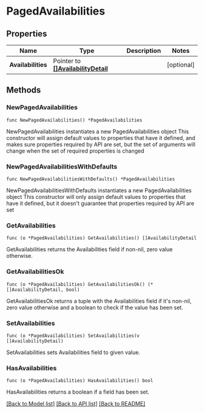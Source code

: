 # PagedAvailabilities

## Properties

Name | Type | Description | Notes
------------ | ------------- | ------------- | -------------
**Availabilities** | Pointer to [**[]AvailabilityDetail**](AvailabilityDetail.md) |  | [optional] 

## Methods

### NewPagedAvailabilities

`func NewPagedAvailabilities() *PagedAvailabilities`

NewPagedAvailabilities instantiates a new PagedAvailabilities object
This constructor will assign default values to properties that have it defined,
and makes sure properties required by API are set, but the set of arguments
will change when the set of required properties is changed

### NewPagedAvailabilitiesWithDefaults

`func NewPagedAvailabilitiesWithDefaults() *PagedAvailabilities`

NewPagedAvailabilitiesWithDefaults instantiates a new PagedAvailabilities object
This constructor will only assign default values to properties that have it defined,
but it doesn't guarantee that properties required by API are set

### GetAvailabilities

`func (o *PagedAvailabilities) GetAvailabilities() []AvailabilityDetail`

GetAvailabilities returns the Availabilities field if non-nil, zero value otherwise.

### GetAvailabilitiesOk

`func (o *PagedAvailabilities) GetAvailabilitiesOk() (*[]AvailabilityDetail, bool)`

GetAvailabilitiesOk returns a tuple with the Availabilities field if it's non-nil, zero value otherwise
and a boolean to check if the value has been set.

### SetAvailabilities

`func (o *PagedAvailabilities) SetAvailabilities(v []AvailabilityDetail)`

SetAvailabilities sets Availabilities field to given value.

### HasAvailabilities

`func (o *PagedAvailabilities) HasAvailabilities() bool`

HasAvailabilities returns a boolean if a field has been set.


[[Back to Model list]](../README.md#documentation-for-models) [[Back to API list]](../README.md#documentation-for-api-endpoints) [[Back to README]](../README.md)


